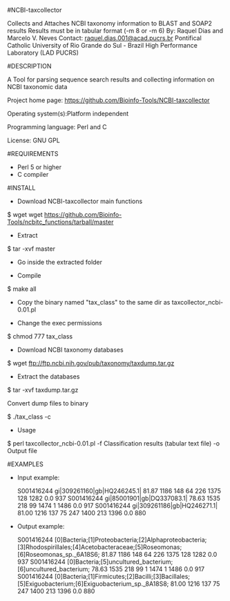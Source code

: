 #NCBI-taxcollector

Collects and Attaches NCBI taxonomy information to BLAST and SOAP2 results
Results must be in tabular format (-m 8 or -m 6)
By: Raquel Dias and Marcelo V. Neves
Contact: raquel.dias.001@acad.pucrs.br
Pontifical Catholic University of Rio Grande do Sul - Brazil
High Performance Laboratory (LAD PUCRS)


#DESCRIPTION 

A Tool for parsing sequence search results and collecting information on NCBI taxonomic data

Project home page: https://github.com/Bioinfo-Tools/NCBI-taxcollector

Operating system(s):Platform independent

Programming language: Perl and C

License: GNU GPL


#REQUIREMENTS

- Perl 5 or higher
- C compiler


#INSTALL

- Download NCBI-taxcollector main functions

$ wget wget https://github.com/Bioinfo-Tools/ncbitc_functions/tarball/master

- Extract

$ tar -xvf master

- Go inside the extracted folder

- Compile

$ make all

- Copy the binary named "tax_class" to the same dir as taxcollector_ncbi-0.01.pl 

- Change the exec permissions

$ chmod 777 tax_class

- Download NCBI taxonomy databases

$ wget ftp://ftp.ncbi.nih.gov/pub/taxonomy/taxdump.tar.gz

- Extract the databases

$ tar -xvf taxdump.tar.gz

Convert dump files to binary

$ ./tax_class -c

- Usage

$ perl taxcollector_ncbi-0.01.pl -f Classification results (tabular text file) -o Output file


#EXAMPLES


- Input example:

    S001416244	gi|309261160|gb|HQ246245.1|	81.87	1186	148	64	226	1375	128	1282	0.0	 937
    S001416244	gi|85001901|gb|DQ337083.1|	78.63	1535	218	99	1474	1	1486	0.0	 917
    S001416244	gi|309261186|gb|HQ246271.1|	81.00	1216	137	75	247	1400	213	1396	0.0	 880


- Output example:

    S001416244	[0]Bacteria;[1]Proteobacteria;[2]Alphaproteobacteria;[3]Rhodospirillales;[4]Acetobacteraceae;[5]Roseomonas;[6]Roseomonas_sp._6A18S6;		81.87	1186	148	64	226	1375	128	1282	0.0	 937
    S001416244	[0]Bacteria;[5]uncultured_bacterium;[6]uncultured_bacterium;	78.63	1535	218	99	1	1474	1	1486	0.0	 917
    S001416244	[0]Bacteria;[1]Firmicutes;[2]Bacilli;[3]Bacillales;[5]Exiguobacterium;[6]Exiguobacterium_sp._8A18S8;		81.00	1216	137	75	247	1400	213	1396	0.0	 880

